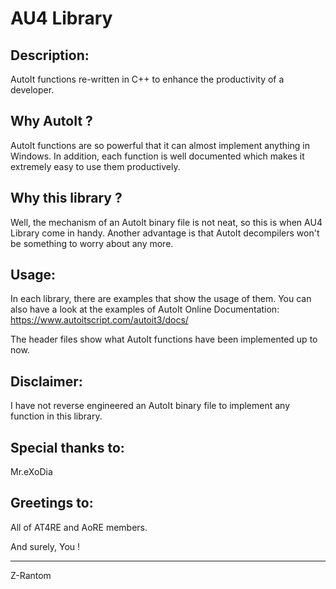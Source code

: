 AU4 Library
===================================================================================

Description:
-----------
AutoIt functions re-written in C++ to enhance the productivity of a developer.

Why AutoIt ?
-----------
AutoIt functions are so powerful that it can almost implement anything in Windows. In addition, each function is well documented which makes it extremely easy to use them productively.

Why this library ?
-----------
Well, the mechanism of an AutoIt binary file is not neat, so this is when AU4 Library come in handy. Another advantage is that AutoIt decompilers won't be something to worry about any more.

Usage:
-----------
In each library, there are examples that show the usage of them. You can also have a look at the examples of AutoIt Online Documentation: https://www.autoitscript.com/autoit3/docs/ 

The header files show what AutoIt functions have been implemented up to now.

Disclaimer:
-----------
I have not reverse engineered an AutoIt binary file to implement any function in this library.

Special thanks to:
-----------
Mr.eXoDia

Greetings to:
-----------
All of AT4RE and AoRE members.

And surely, You !

-----------
Z-Rantom